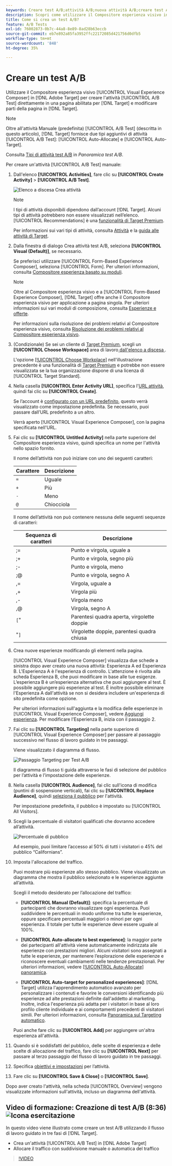 ```yaml
---
keywords: Creare test A/B;attività A/B;nuova attività A/B;creare test A/B
description: Scopri come utilizzare il Compositore esperienza visivo in Adobe [!DNL Target] per creare l'attività Test A/B direttamente su una pagina abilitata per  [!DNL Target].
title: Come si crea un test A/B?
feature: A/B Tests
exl-id: 76002873-0b7c-44a8-8e89-8ad28b63eccb
source-git-commit: eb7e892a85fa3952ffc22172085d421756d0dfb5
workflow-type: tm+mt
source-wordcount: '848'
ht-degree: 35%

---
```


# Creare un test A/B

Utilizzare il Compositore esperienza visivo [!UICONTROL Visual Experience Composer] in [!DNL Adobe Target] per creare l&#39;attività [!UICONTROL A/B Test] direttamente in una pagina abilitata per [!DNL Target] e modificare parti della pagina in [!DNL Target].

>[!NOTE]
>
>Oltre all&#39;attività Manuale (predefinita) [!UICONTROL A/B Test] (descritta in questo articolo), [!DNL Target] fornisce due tipi aggiuntivi di attività [!UICONTROL A/B Test]: [!UICONTROL Auto-Allocate] e [!UICONTROL Auto-Target].
>
>Consulta [Tipi di attività test A/B](/help/main/c-activities/t-test-ab/test-ab.md#types) in *Panoramica test A/B*.

Per creare un&#39;attività [!UICONTROL A/B Test] manuale:

1. Dall&#39;elenco **[!UICONTROL Activities]**, fare clic su **[!UICONTROL Create Activity]** > **[!UICONTROL A/B Test]**.

   ![Elenco a discesa Crea attività](/help/main/c-activities/t-test-ab/t-test-create-ab/assets/ab_select-new.png)

   >[!NOTE]
   >
   >I tipi di attività disponibili dipendono dall’account [!DNL Target]. Alcuni tipi di attività potrebbero non essere visualizzati nell’elenco. [!UICONTROL Recommendations] è una [funzionalità di Target Premium](/help/main/c-intro/intro.md#premium).
   >
   >Per informazioni sui vari tipi di attività, consulta [Attività](/help/main/c-activities/activities.md#concept_D317A95A1AB54674BA7AB65C7985BA03) e la [guida alle attività di Target](/help/main/c-activities/target-activities-guide.md).

1. Dalla finestra di dialogo Crea attività test A/B, seleziona **[!UICONTROL Visual (Default)]**, se necessario.

   Se preferisci utilizzare [!UICONTROL Form-Based Experience Composer], seleziona [!UICONTROL Form]. Per ulteriori informazioni, consulta [Compositore esperienza basato su moduli](/help/main/c-experiences/form-experience-composer.md).

   >[!NOTE]
   >
   >Oltre al Compositore esperienza visivo e a [!UICONTROL Form-Based Experience Composer], [!DNL Target] offre anche il Compositore esperienza visivo per applicazione a pagina singola. Per ulteriori informazioni sui vari moduli di composizione, consulta [Esperienze e offerte](/help/main/c-experiences/experiences.md).
   >
   >Per informazioni sulla risoluzione dei problemi relativi al Compositore esperienza visivo, consulta [Risoluzione dei problemi relativi al Compositore esperienza visivo](/help/main/c-experiences/c-visual-experience-composer/r-troubleshoot-composer/troubleshoot-composer.md).

1. (Condizionale) Se sei un cliente di [Target Premium](/help/main/c-intro/intro.md#premium), scegli un **[!UICONTROL Choose Workspace]** area di lavoro[ dall&#39;elenco a discesa ](/help/main/administrating-target/c-user-management/property-channel/property-channel.md).

   L&#39;opzione [[!UICONTROL Choose Workplace]](/help/main/administrating-target/c-user-management/property-channel/property-channel.md) nell&#39;illustrazione precedente è una funzionalità di [Target Premium](/help/main/c-intro/intro.md) e potrebbe non essere visualizzata se la tua organizzazione dispone di una licenza di [!UICONTROL Target Standard].

1. Nella casella **[!UICONTROL Enter Activity URL]**, specifica l&#39;[URL attività](/help/main/c-activities/t-test-ab/t-test-create-ab/ab-activity-url.md), quindi fai clic su **[!UICONTROL Create]**.

   Se l’account è [configurato con un URL predefinito](/help/main/administrating-target/visual-experience-composer-set-up.md), questo verrà visualizzato come impostazione predefinita. Se necessario, puoi passare dall’URL predefinito a un altro.

   Verrà aperto [!UICONTROL Visual Experience Composer], con la pagina specificata nell&#39;URL.

1. Fai clic su **[!UICONTROL Untitled Activity]** nella parte superiore del Compositore esperienza visivo, quindi specifica un nome per l&#39;attività nello spazio fornito.

   Il nome dell’attività non può iniziare con uno dei seguenti caratteri:

   | Carattere | Descrizione |
   |--- |--- |
   | `=` | Uguale |
   | `+` | Più |
   | `-` | Meno |
   | `@` | Chiocciola |

   Il nome dell’attività non può contenere nessuna delle seguenti sequenze di caratteri:

   | Sequenza di caratteri | Descrizione |
   |--- |--- |
   | ;= | Punto e virgola, uguale a |
   | ;+ | Punto e virgola, segno più |
   | ;- | Punto e virgola, meno |
   | ;@ | Punto e virgola, segno A |
   | ,= | Virgola, uguale a |
   | ,+ | Virgola più |
   | ,- | Virgola meno |
   | ,@ | Virgola, segno A |
   | `[`&quot; | Parentesi quadra aperta, virgolette doppie |
   | &quot;`]` | Virgolette doppie, parentesi quadra chiusa |

1. Crea nuove esperienze modificando gli elementi nella pagina.

   [!UICONTROL Visual Experience Composer] visualizza due schede a sinistra dopo aver creato una nuova attività: Esperienza A ed Esperienza B. L&#39;Esperienza A è l&#39;esperienza di controllo. L&#39;attenzione è rivolta alla scheda Esperienza B, che puoi modificare in base alle tue esigenze. L’esperienza B è un’esperienza alternativa che puoi aggiungere al test. È possibile aggiungere più esperienze al test. È inoltre possibile eliminare l&#39;Esperienza A dall&#39;attività se non si desidera includere un&#39;esperienza di sito predefinita come opzione.

   Per ulteriori informazioni sull&#39;aggiunta e la modifica delle esperienze in [!UICONTROL Visual Experience Composer], vedere [Aggiungi esperienza](/help/main/c-activities/t-test-ab/t-test-create-ab/ab-add-experience.md#task_454646F2895242D3B92DC395A0CE1A00). Per modificare l&#39;Esperienza B, inizia con il passaggio 2.

1. Fai clic su **[!UICONTROL Targeting]** nella parte superiore di [!UICONTROL Visual Experience Composer] per passare al passaggio successivo nel flusso di lavoro guidato in tre passaggi.

   Viene visualizzato il diagramma di flusso.

   ![Passaggio Targeting per Test A/B](/help/main/c-activities/t-test-ab/t-test-create-ab/assets/ab_flow-new.png)

   Il diagramma di flusso ti guida attraverso le fasi di selezione del pubblico per l’attività e l’impostazione delle esperienze.

1. Nella casella **[!UICONTROL Audience]**, fai clic sull&#39;icona di modifica (puntini di sospensione verticali), fai clic su **[!UICONTROL Replace Audience]**, quindi [seleziona il pubblico](/help/main/c-activities/t-test-ab/t-test-create-ab/ab-audience.md) per l&#39;attività.

   Per impostazione predefinita, il pubblico è impostato su [!UICONTROL All Visitors].

1. Scegli la percentuale di visitatori qualificati che dovranno accedere all’attività.

   ![Percentuale di pubblico](/help/main/c-activities/t-test-ab/t-test-create-ab/assets/audperc-new.png)

   Ad esempio, puoi limitare l’accesso al 50% di tutti i visitatori o 45% del pubblico “Californians”.

1. Imposta l&#39;allocazione del traffico.

   Puoi mostrare più esperienze allo stesso pubblico. Viene visualizzato un diagramma che mostra il pubblico selezionato e le esperienze aggiunte all’attività.

   Scegli il metodo desiderato per l’allocazione del traffico:

   * **[!UICONTROL Manual (Default)]**: specifica la percentuale di partecipanti che dovranno visualizzare ogni esperienza. Puoi suddividere le percentuali in modo uniforme tra tutte le esperienze, oppure specificare percentuali maggiori o minori per ogni esperienza. Il totale per tutte le esperienze deve essere uguale al 100%.

   * **[!UICONTROL Auto-allocate to best experience]**: la maggior parte dei partecipanti all&#39;attività viene automaticamente indirizzata alle esperienze con prestazioni migliori. Alcuni visitatori sono assegnati a tutte le esperienze, per mantenere l’esplorazione delle esperienze e riconoscere eventuali cambiamenti nelle tendenze prestazionali. Per ulteriori informazioni, vedere [[!UICONTROL Auto-Allocate] panoramica](/help/main/c-activities/automated-traffic-allocation/automated-traffic-allocation.md#concept_A1407678796B4C569E94CBA8A9F7F5D4).

   * **[!UICONTROL Auto-target for personalized experiences]**: [!DNL Target] utilizza l&#39;apprendimento automatico avanzato per personalizzare i contenuti e favorire le conversioni identificando più esperienze ad alte prestazioni definite dall&#39;addetto al marketing. Inoltre, indica l&#39;esperienza più adatta per i visitatori in base al loro profilo cliente individuale e ai comportamenti precedenti di visitatori simili. Per ulteriori informazioni, consulta [Panoramica sul Targeting automatico](/help/main/c-activities/auto-target/auto-target-to-optimize.md).

   Puoi anche fare clic su **[!UICONTROL Add]** per aggiungere un&#39;altra esperienza all&#39;attività.

1. Quando si è soddisfatti del pubblico, delle scelte di esperienza e delle scelte di allocazione del traffico, fare clic su **[!UICONTROL Next]** per passare al terzo passaggio del flusso di lavoro guidato in tre passaggi.

1. Specifica [obiettivi e impostazioni](/help/main/c-activities/t-test-ab/t-test-create-ab/ab-goals-and-settings.md) per l’attività.

1. Fare clic su **[!UICONTROL Save & Close]** o **[!UICONTROL Save]**.

Dopo aver creato l&#39;attività, nella scheda [!UICONTROL Overview] vengono visualizzate informazioni sull&#39;attività, incluso un diagramma dell&#39;attività.

## Video di formazione: Creazione di test A/B (8:36) ![Icona esercitazione](/help/main/assets/tutorial.png)

In questo video viene illustrato come creare un test A/B utilizzando il flusso di lavoro guidato in tre fasi di [!DNL Target].

* Crea un&#39;attività [!UICONTROL A/B Test] in [!DNL Adobe Target]
* Allocare il traffico con suddivisione manuale o automatica del traffico

>[!VIDEO](https://video.tv.adobe.com/v/17391)
